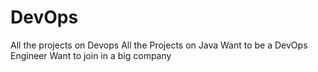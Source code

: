 # DevOps
All the projects on Devops
All the Projects on Java
Want to be a DevOps Engineer
Want to join in a big company
